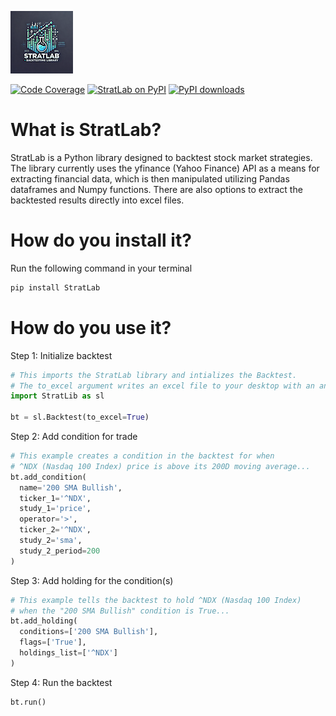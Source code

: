 ![StratLab Logo](https://github.com/rstickles16/StratLab/blob/main/logo.png)

[![Code Coverage](https://img.shields.io/codecov/c/gh/rstickles16/StratLab.svg?style=for-the-badge)](https://codecov.io/gh/rstickles16/StratLab)
[![StratLab on PyPI](https://img.shields.io/pypi/v/StratLab.svg?color=blue&style=for-the-badge)](https://pypi.org/project/StratLab)
[![PyPI downloads](https://img.shields.io/pypi/dd/StratLab.svg?color=skyblue&style=for-the-badge)](https://pypi.org/project/StratLab)

# What is StratLab?
StratLab is a Python library designed to backtest stock market strategies. The library currently uses the yfinance (Yahoo Finance) API as a means for extracting financial data, which is then manipulated utilizing Pandas dataframes and Numpy functions. There are also options to extract the backtested results directly into excel files.
# How do you install it?
Run the following command in your terminal
```bash
pip install StratLab
```
# How do you use it?
Step 1: Initialize backtest
```python
# This imports the StratLab library and intializes the Backtest.
# The to_excel argument writes an excel file to your desktop with an analysis of the backtest.
import StratLib as sl

bt = sl.Backtest(to_excel=True)
```
Step 2: Add condition for trade
```python
# This example creates a condition in the backtest for when
# ^NDX (Nasdaq 100 Index) price is above its 200D moving average...
bt.add_condition(
  name='200 SMA Bullish',
  ticker_1='^NDX',
  study_1='price',
  operator='>',
  ticker_2='^NDX',
  study_2='sma',
  study_2_period=200
)
```

Step 3: Add holding for the condition(s)
```python
# This example tells the backtest to hold ^NDX (Nasdaq 100 Index)
# when the "200 SMA Bullish" condition is True...
bt.add_holding(
  conditions=['200 SMA Bullish'],
  flags=['True'],
  holdings_list=['^NDX']
)
```

Step 4: Run the backtest
```python
bt.run()

